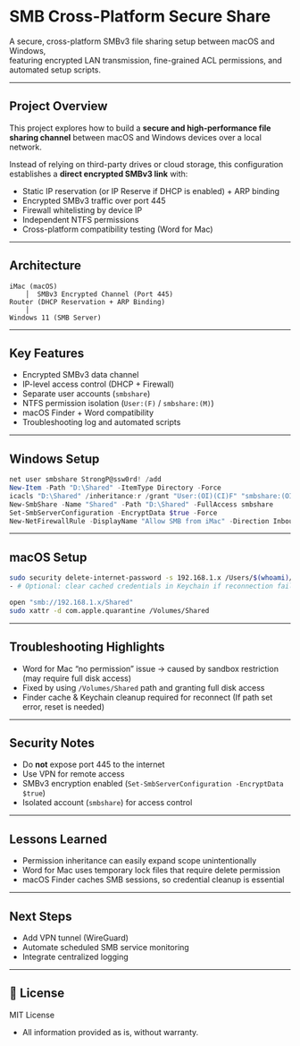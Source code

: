# SMB Cross-Platform Secure Share

A secure, cross-platform SMBv3 file sharing setup between macOS and Windows,  
featuring encrypted LAN transmission, fine-grained ACL permissions, and automated setup scripts.

---

##  Project Overview
This project explores how to build a **secure and high-performance file sharing channel** between macOS and Windows devices over a local network.

Instead of relying on third-party drives or cloud storage, this configuration establishes a **direct encrypted SMBv3 link** with:
- Static IP reservation (or IP Reserve if DHCP is enabled) + ARP binding
- Encrypted SMBv3 traffic over port 445
- Firewall whitelisting by device IP
- Independent NTFS permissions
- Cross-platform compatibility testing (Word for Mac)

---

##  Architecture

```
iMac (macOS)
    │  SMBv3 Encrypted Channel (Port 445)
Router (DHCP Reservation + ARP Binding)
    │
Windows 11 (SMB Server)
```

---

##  Key Features
-  Encrypted SMBv3 data channel
-  IP-level access control (DHCP + Firewall)
-  Separate user accounts (`smbshare`)
-  NTFS permission isolation (`User:(F)` / `smbshare:(M)`)
-  macOS Finder + Word compatibility
-  Troubleshooting log and automated scripts

---

##  Windows Setup
```powershell
net user smbshare StrongP@ssw0rd! /add
New-Item -Path "D:\Shared" -ItemType Directory -Force
icacls "D:\Shared" /inheritance:r /grant "User:(OI)(CI)F" "smbshare:(OI)(CI)M" /T
New-SmbShare -Name "Shared" -Path "D:\Shared" -FullAccess smbshare
Set-SmbServerConfiguration -EncryptData $true -Force
New-NetFirewallRule -DisplayName "Allow SMB from iMac" -Direction Inbound -LocalPort 445 -Protocol TCP -Action Allow -RemoteAddress 192.168.1.x
```

---

##  macOS Setup
```bash
sudo security delete-internet-password -s 192.168.1.x /Users/$(whoami)/Library/Keychains/login.keychain-db
- # Optional: clear cached credentials in Keychain if reconnection fails

open "smb://192.168.1.x/Shared"
sudo xattr -d com.apple.quarantine /Volumes/Shared
```

---

##  Troubleshooting Highlights
- Word for Mac “no permission” issue → caused by sandbox restriction (may require full disk access)
- Fixed by using `/Volumes/Shared` path and granting full disk access
- Finder cache & Keychain cleanup required for reconnect (If path set error, reset is needed)

---

##  Security Notes
- Do **not** expose port 445 to the internet
- Use VPN for remote access
- SMBv3 encryption enabled (`Set-SmbServerConfiguration -EncryptData $true`)
- Isolated account (`smbshare`) for access control

---

##  Lessons Learned
- Permission inheritance can easily expand scope unintentionally
- Word for Mac uses temporary lock files that require delete permission
- macOS Finder caches SMB sessions, so credential cleanup is essential

---

##  Next Steps
- Add VPN tunnel (WireGuard)
- Automate scheduled SMB service monitoring
- Integrate centralized logging

---

## 📄 License
MIT License

- All information provided as is, without warranty.
